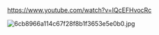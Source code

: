 https://www.youtube.com/watch?v=IQcEFHvocRc

![6cb8966a114c67f28f8b1f3653e5e0b0.jpg](6cb8966a114c67f28f8b1f3653e5e0b0.jpg)